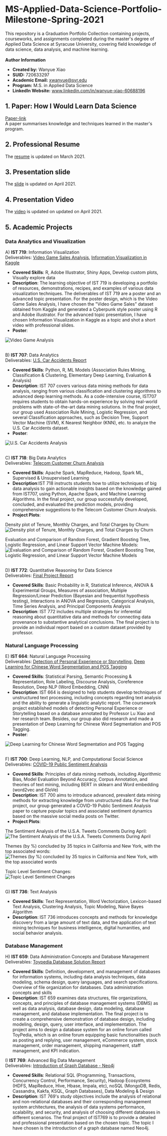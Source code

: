 # MS-Applied-Data-Science-Portfolio-Milestone-Spring-2021
This repository is a Graduation Portfolio Collection containing projects, courseworks, and assignments completed during the master's degree of Applied Data Science at Syracuse University, covering field knowledge of data science, data analysis, and machine learning.<br>
<br>
**Author Information**<br>
- **Created by:** Wanyue Xiao<br>
- **SUID:** 720633297<br>
- **Academic Email:** xwanyue@syr.edu<br>
- **Program:** M.S. in Applied Data Science<br>
- **LinkedIn Website:** www.linkedin.com/in/wanyue-xiao-60688196

## 1. Paper: How I Would Learn Data Science
[Paper-link](https://github.com/xwanyue0221/Graduate-Portfolio/blob/main/Portfolio%20Milestone_xwanyue.pdf) <br>
A paper summarises knowledge and techniques learned in the master's program.

## 2. Professional Resume
The [resume](./wanyuex.pdf) is updated on March 2021.

## 3. Presentation slide
The [slide](https://github.com/xwanyue0221/Graduate-Portfolio/blob/main/portfolio%20slide.pdf) is updated on April 2021.

## 4. Presentation Video
The [video](./wanyuex.pdf) is updated on updated on April 2021.

## 5. Academic Projects
### Data Analytics and Visualization
A) **IST 719**: Information Visualization <br>
Deliverables: [Video Game Sales Analysis](https://github.com/xwanyue0221/Graduate-Portfolio/blob/main/IST719/719_game_poster.pdf), [Information Visualization in Kaggle](./IST719/719_advanced_topic_ppt.pptx)
<ul>
  <li> <b>Covered Skills</b>: R, Adobe Illustrator, Shiny Apps, Develop custom plots, Visually explore data </li>
  <li> <b>Description</b>: 
    The learning objective of IST 719 is developing a portfolio of resources, demonstrations, recipes, and examples of various data visualization techniques. 
    The deliverables of IST 719 are a poster and an advanced topic presentation. For the poster design, which is 
    the Video Game Sales Analysis, I have chosen the "Video Game Sales" dataset obtained from Kaggle and generated a Cyberpunk style poster using R and Adobe
    illustrator. For the advanced topic presentation, I have chosen Information Visualization in Kaggle as a topic and shot a short video with professional slides. </li>
  <li> <b>Poster</b>:</li>
</ul>

![Video Game Analysis](https://github.com/xwanyue0221/MS-Applied-Data-Science-Portfolio-Milestone-Spring-2021/blob/main/IST719/719_game_poster.png)<br>
<br>

B) **IST 707**: Data Analytics <br>
Deliverables: [U.S. Car Accidents Report](https://github.com/xwanyue0221/MS-Applied-Data-Science-Portfolio-Milestone-Spring-2021/blob/main/IST707/Final%20Project/IST707%20Final%20Project%20Report.pdf)
<ul>
  <li> <b>Covered Skills</b>: Python, R, ML Models (Association Rules Mining, Classification & Clustering, Elementary Deep Learning, Evaluation & Analysis) </li>
  <li> <b>Description</b>: IST 707 covers various data mining methods for data analysis, ranging from various classification and clustering algorithms to advanced deep learning methods. As a code-intensive course, IST707 requires students to obtain hands-on experience by solving real-world problems with state-of-the-art data mining solutions. In the final project, our group used Association Rule Mining, Logistic Regression, and several Classification approaches, such as Decision Tree, Support Vector Machine (SVM), K Nearest Neighbor (KNN), etc. to analyze the U.S. Car Accidents dataset. </li>
  <li> <b>Poster</b>:</li>
</ul>

![U.S. Car Accidents Analysis](https://github.com/xwanyue0221/MS-Applied-Data-Science-Portfolio-Milestone-Spring-2021/blob/main/IST707/Final%20Project/Final_Project_Poster_Team.png)<br>
<br>

C) **IST 718**: Big Data Analytics <br>
Deliverables: [Telecom Customer Churn Analysis](https://github.com/xwanyue0221/MS-Applied-Data-Science-Portfolio-Milestone-Spring-2021/blob/main/IST718/Final%20Project/project_proposal_grade.docx)
<ul>
  <li> <b>Covered Skills</b>: Apache Spark, MapReduce, Hadoop, Spark ML, Supervised & Unsupervised Learning </li>
  <li> <b>Description</b>:IST 718 instructs students how to utilize techniques of big data analysis to gain actionable insights based on the knowledge gained from IST707, using Python, Apache Spark, and Machine Learning Algorithms. In the final project, our group successfully developed, concluded, and evaluated the prediction models, providing comprehensive suggestions to the Telecom Customer Churn Analysis. </li>
  <li> <b>Project Plots</b>:</li>
</ul>

Density plot of Tenure, Monthly Charges, and Total Charges by Churn:<br>
![Density plot of Tenure, Monthly Charges, and Total Charges by Churn](https://github.com/xwanyue0221/MS-Applied-Data-Science-Portfolio-Milestone-Spring-2021/blob/main/IST718/Final%20Project/Density%20plot%20of%20Tenure%2C%20Monthly%20Charges%2C%20and%20Total%20Charges%20by%20Churn.png)<br>

Evaluation and Comparison of Random Forest, Gradient Boosting Tree, Logistic Regression, and Linear Support Vector Machine Models:<br>
![Evaluation and Comparison of Random Forest, Gradient Boosting Tree, Logistic Regression, and Linear Support Vector Machine Models](https://github.com/xwanyue0221/MS-Applied-Data-Science-Portfolio-Milestone-Spring-2021/blob/main/IST718/Final%20Project/Evaluation%20and%20Comparison%20of%20Random%20Forest%2C%20Gradient%20Boosting%20Tree%2C%20Logistic%20Regression%2C%20and%20Linear%20Support%20Vector%20Machine%20Models.png)<br>
<br>

D) **IST 772**: Quantitative Reasoning for Data Science <br>
Deliverables: [Final Project Report](https://github.com/xwanyue0221/MS-Applied-Data-Science-Portfolio-Milestone-Spring-2021/blob/main/IST772/Final%20Exam%20and%20Report/final_examReport.pdf)
<ul>
  <li> <b>Covered Skills</b>: Basic Probability in R, Statistical Inference, ANOVA & Experimental Groups, Measures of association, Multiple Regression/Linear Prediction (Bayesian and frequentist hypothesis testing), Interactions in ANOVA and Regression, Categorical Analysis, Time Series Analysis, and Principal Components Analysis </li>
  <li> <b>Description</b>: IST 772 includes multiple strategies for inferential reasoning about quantitative data and methods for connecting data provenance to substantive analytical conclusions. The final project is to provide an individual report based on a custom dataset provided by professor. </li>
</ul>

### Natural Language Processing
E) **IST 664**: Natural Language Processing <br>
Deliverables: [Detection of Personal Experience or Storytelling](https://github.com/xwanyue0221/MS-Applied-Data-Science-Portfolio-Milestone-Spring-2021/blob/main/IST%20664/Final%20Project/NLP%20Final%20Project%20Report.docx), [Deep Learning for Chinese Word Segmentation and POS Tagging](https://github.com/xwanyue0221/MS-Applied-Data-Science-Portfolio-Milestone-Spring-2021/blob/main/IST%20664/Final%20Project/664_poster.pdf)
<ul>
  <li> <b>Covered Skills</b>: Statistical Parsing, Semantic Processing & Representation, Role Labeling, Discourse Analysis, Coreference Resolution, Deep NLP (Word Embedding, CNN) </li>
  <li> <b>Description</b>: IST 664 is designed to help students develop techniques of unstructured text processing, including concepts regarding text analysis and the ability to generate a linguistic analytic report. The coursework project established models of detecting Personal Experience or Storytelling based on a database annotated by Professor Lu Xiao and her research team. Besides, our group also did research and made a presentation of Deep Learning for Chinese Word Segmentation and POS Tagging. </li>
  <li> <b>Poster</b>:</li>
</ul>

![Deep Learning for Chinese Word Segmentation and POS Tagging](https://github.com/xwanyue0221/MS-Applied-Data-Science-Portfolio-Milestone-Spring-2021/blob/main/IST%20664/Final%20Project/664_poster.png)<br>
<br>

F) **IST 700**: Deep Learning, NLP, and Computational Social Science <br>
Deliverables: [COVID-19 Public Sentiment Analysis](https://github.com/xwanyue0221/MS-Applied-Data-Science-Portfolio-Milestone-Spring-2021/blob/main/IST700/Final%20Project/700_final_project.pdf)
<ul>
  <li> <b>Covered Skills</b>: Principles of data mining methods, including Algorithmic Bias, Model Evaluation Beyond Accuracy, Corpus Annotation, and theories of text mining, including BERT in sklearn and Word embedding (word2vec and GloVe) </li>
  <li> <b>Description</b>: IST 700 aims to introduce advanced, prevalent data mining methods for extracting knowledge from unstructured data. For the final project, our group generated a COVID-19 Public Sentiment Analysis paper to capture popular topics and associated sentiment dynamics based on the massive social media posts on Twitter. </li>
  <li> <b>Project Plots</b>:</li>
</ul>

The Sentiment Analysis of the U.S.A. Tweets Comments During April:<br>
![The Sentiment Analysis of the U.S.A. Tweets Comments During April](https://github.com/xwanyue0221/MS-Applied-Data-Science-Portfolio-Milestone-Spring-2021/blob/main/IST700/Final%20Project/rq1.jpg)<br>

Themes (by %) concluded by 35 topics in California and New York, with the top associated words:<br>
![Themes (by %) concluded by 35 topics in California and New York, with the top associated words](https://github.com/xwanyue0221/MS-Applied-Data-Science-Portfolio-Milestone-Spring-2021/blob/main/IST700/Final%20Project/barplot_topic_final.png)<br>

Topic Level Sentiment Changes:<br>
![Topic Level Sentiment Changes](https://github.com/xwanyue0221/MS-Applied-Data-Science-Portfolio-Milestone-Spring-2021/blob/main/IST700/Final%20Project/rq3.png)<br>
<br>

G) **IST 736**: Text Analysis <br>
<ul>
  <li> <b>Covered Skills</b>: Text Representation, Word Vectorization, Lexicon-based Text Analysis, Clustering Analysis, Topic Modeling, Naive Bayes Algorithm </li>
  <li> <b>Description</b>: IST 736 introduces concepts and methods for knowledge discovery from a large amount of text data, and the application of text mining techniques for business intelligence, digital humanities, and social behavior analysis. </li>
</ul>

### Database Management
H) **IST 659**: Data Administration Concepts and Database Management <br>
Deliverables: [Toypedia Database Solution Report](https://github.com/xwanyue0221/MS-Applied-Data-Science-Portfolio-Milestone-Spring-2021/blob/main/IST659/Project%20Implementation%20Report-1577476781000.pdf)
<ul>
  <li> <b>Covered Skills</b>: Definition, development, and management of databases for information systems, including data analysis techniques, data modeling, schema design, query languages, and search specifications. Overview of file organization for databases. Data administration concepts and skills </li>
  <li> <b>Description</b>: IST 659 examines data structures, file organizations, concepts, and principles of database management systems (DBMS) as well as data analysis, database design, data modeling, database management, and database implementation. The final project is to create a comprehensive demonstration of database design, including modeling, design, query, user interface, and implementation. The project aims to design a database system for an online forum called ToyPedia, which is an online forum equipping basic functionalities (such as posting and replying, user management, eCommerce system, stock management, order management, shipping management, staff management, and KPI indication. </li>
</ul>

I) **IST 769**: Advanced Big Data Management <br>
Deliverables: [Introduction of Graph Database - Neo4j](./IST769/xwanyue_whitpaper_Neo4j.pdf)
<ul>
  <li> <b>Covered Skills</b>: Relational SQL (Programming, Transactions, Concurrency Control, Performance, Security), Hadoop Ecosystems (HDFS, MapReduce, Hive, Hbase, Impala, etc), noSQL (MongoDB, Redis, Cassandra, Kakfa, KSQL, Graph Databases), Data Modeling & Design </li>
  <li> <b>Description</b>: IST 769's study objectives include the analysis of relational and non-relational databases and their corresponding management system architectures, the analysis of data systems performance, scalability, and security, and analysis of choosing different databases in different scenarios. The final project of IST769 is to provide a detailed and professional presentation based on the chosen topic. The topic I have chosen is the introduction of a graph database named Neo4j. </li>
</ul>

